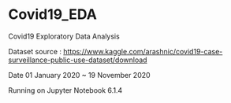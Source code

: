# Covid19_EDA

Covid19 Exploratory Data Analysis

Dataset source : 
https://www.kaggle.com/arashnic/covid19-case-surveillance-public-use-dataset/download

Date 01 January 2020 ~ 19 November 2020

Running on Jupyter Notebook 6.1.4


